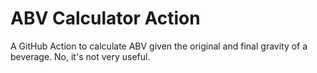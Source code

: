 # ABV Calculator Action

A GitHub Action to calculate ABV given the original and final gravity of a beverage. No, it's not very useful.
